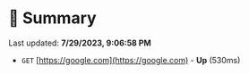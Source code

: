 # 📖 Summary
Last updated: **7/29/2023, 9:06:58 PM**

- `GET` [https://google.com](https://google.com) - **Up** (530ms)
